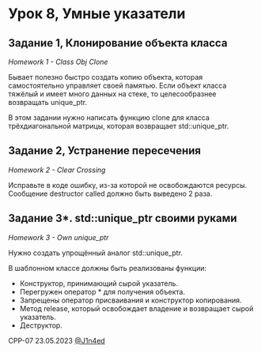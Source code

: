 # Урок 8, Умные указатели
## Задание 1, Клонирование объекта класса
*Homework 1 - Class Obj Clone*

Бывает полезно быстро создать копию объекта, которая самостоятельно управляет своей памятью. Если объект класса тяжёлый и имеет много данных на стеке, то целесообразнее возвращать unique_ptr.

В этом задании нужно написать функцию clone для класса трёхдиагональной матрицы, которая возвращает std::unique_ptr.

## Задание 2, Устранение пересечения
*Homework 2 - Clear Crossing*

Исправьте в коде ошибку, из-за которой не освобождаются ресурсы. Сообщение destructor called должно быть выведено 2 раза.

## Задание 3*. std::unique_ptr своими руками
*Homework 3 - Own unique_ptr*

Нужно создать упрощённый аналог std::unique_ptr.

В шаблонном классе должны быть реализованы функции:

- Конструктор, принимающий сырой указатель.
- Перегружен оператор * для получения объекта.
- Запрещены оператор присваивания и конструктор копирования.
- Метод release, который освобождает владение и возвращает сырой указатель.
- Деструктор.

CPP-07
23.05.2023
[@J1n4ed](https://github.com/J1n4ed)